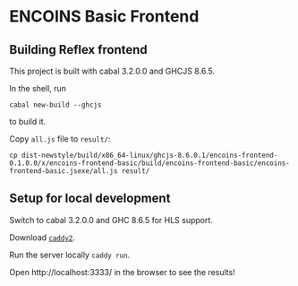 # ENCOINS Basic Frontend

## Building Reflex frontend

This project is built with cabal 3.2.0.0 and GHCJS 8.6.5.

In the shell, run
```
cabal new-build --ghcjs
```
to build it.

Copy `all.js` file to `result/`:

```
cp dist-newstyle/build/x86_64-linux/ghcjs-8.6.0.1/encoins-frontend-0.1.0.0/x/encoins-frontend-basic/build/encoins-frontend-basic/encoins-frontend-basic.jsexe/all.js result/
```

## Setup for local development

Switch to cabal 3.2.0.0 and GHC 8.6.5 for HLS support.

Download [`caddy2`](https://caddyserver.com/v2).

Run the server locally `caddy run`.

Open http://localhost:3333/ in the browser to see the results!
